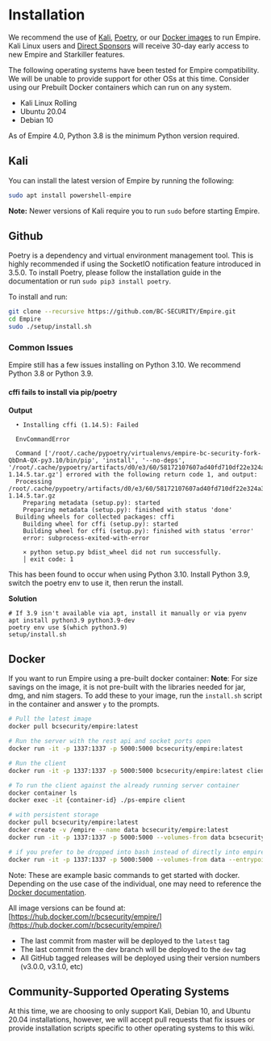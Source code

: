 # Installation

We recommend the use of [Kali](https://www.kali.org/downloads/), [Poetry](https://python-poetry.org/docs/), or our [Docker images](https://hub.docker.com/r/bcsecurity/empire) to run Empire. Kali Linux users and [Direct Sponsors](https://github.com/sponsors/BC-SECURITY) will receive 30-day early access to new Empire and Starkiller features.

The following operating systems have been tested for Empire compatibility. We will be unable to provide support for other OSs at this time. Consider using our Prebuilt Docker containers which can run on any system.

* Kali Linux Rolling
* Ubuntu 20.04
* Debian 10

As of Empire 4.0, Python 3.8 is the minimum Python version required.

## Kali

You can install the latest version of Empire by running the following:

```bash
sudo apt install powershell-empire
```

**Note:** Newer versions of Kali require you to run `sudo` before starting Empire.

## Github

Poetry is a dependency and virtual environment management tool. This is highly recommended if using the SocketIO notification feature introduced in 3.5.0. To install Poetry, please follow the installation guide in the documentation or run `sudo pip3 install poetry`.

To install and run:

```bash
git clone --recursive https://github.com/BC-SECURITY/Empire.git
cd Empire
sudo ./setup/install.sh
```

### Common Issues
Empire still has a few issues installing on Python 3.10. We recommend Python 3.8 or Python 3.9.

#### cffi fails to install via pip/poetry
**Output**
```
  • Installing cffi (1.14.5): Failed

  EnvCommandError

  Command ['/root/.cache/pypoetry/virtualenvs/empire-bc-security-fork-QbDnA-QX-py3.10/bin/pip', 'install', '--no-deps', '/root/.cache/pypoetry/artifacts/d0/e3/60/58172107607ad40fd710df22e324a3ee48174e11f9e228acdaa720f6d1/cffi-1.14.5.tar.gz'] errored with the following return code 1, and output:
  Processing /root/.cache/pypoetry/artifacts/d0/e3/60/58172107607ad40fd710df22e324a3ee48174e11f9e228acdaa720f6d1/cffi-1.14.5.tar.gz
    Preparing metadata (setup.py): started
    Preparing metadata (setup.py): finished with status 'done'
  Building wheels for collected packages: cffi
    Building wheel for cffi (setup.py): started
    Building wheel for cffi (setup.py): finished with status 'error'
    error: subprocess-exited-with-error

    × python setup.py bdist_wheel did not run successfully.
    │ exit code: 1
```
This has been found to occur when using Python 3.10. Install Python 3.9, switch the poetry env to use it, then rerun the install.

**Solution**
```
# If 3.9 isn't available via apt, install it manually or via pyenv
apt install python3.9 python3.9-dev
poetry env use $(which python3.9)
setup/install.sh
```

## Docker

If you want to run Empire using a pre-built docker container: **Note**: For size savings on the image, it is not pre-built with the libraries needed for jar, dmg, and nim stagers. To add these to your image, run the `install.sh` script in the container and answer `y` to the prompts.

```bash
# Pull the latest image
docker pull bcsecurity/empire:latest

# Run the server with the rest api and socket ports open
docker run -it -p 1337:1337 -p 5000:5000 bcsecurity/empire:latest

# Run the client
docker run -it -p 1337:1337 -p 5000:5000 bcsecurity/empire:latest client

# To run the client against the already running server container
docker container ls
docker exec -it {container-id} ./ps-empire client

# with persistent storage
docker pull bcsecurity/empire:latest
docker create -v /empire --name data bcsecurity/empire:latest
docker run -it -p 1337:1337 -p 5000:5000 --volumes-from data bcsecurity/empire:latest

# if you prefer to be dropped into bash instead of directly into empire
docker run -it -p 1337:1337 -p 5000:5000 --volumes-from data --entrypoint /bin/bash bcsecurity/empire:latest
```

Note: These are example basic commands to get started with docker. Depending on the use case of the individual, one may need to reference the [Docker documentation](https://docs.docker.com).

All image versions can be found at: [https://hub.docker.com/r/bcsecurity/empire/](https://hub.docker.com/r/bcsecurity/empire/)

* The last commit from master will be deployed to the `latest` tag
* The last commit from the dev branch will be deployed to the `dev` tag
* All GitHub tagged releases will be deployed using their version numbers (v3.0.0, v3.1.0, etc)

## Community-Supported Operating Systems

At this time, we are choosing to only support Kali, Debian 10, and Ubuntu 20.04 installations, however, we will accept pull requests that fix issues or provide installation scripts specific to other operating systems to this wiki.
